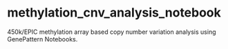 # methylation_cnv_analysis_notebook
450k/EPIC methylation array based copy number variation analysis using GenePattern Notebooks.
